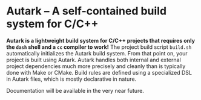 # Autark – A self-contained build system for C/C++

**Autark is a lightweight build system for C/C++ projects that requires only the `dash` shell and a `cc` compiler to work!**
The project build script `build.sh` automatically initializes the Autark build system. From that point on, your project is built using Autark.
Autark handles both internal and external project dependencies much more precisely and cleanly than is typically done with Make or CMake.
Build rules are defined using a specialized DSL in Autark files, which is mostly declarative in nature.


Documentation will be available in the very near future.
